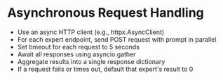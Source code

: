 # Asynchronous Request Handling

- Use an async HTTP client (e.g., httpx.AsyncClient)
- For each expert endpoint, send POST request with prompt in parallel
- Set timeout for each request to 5 seconds
- Await all responses using asyncio.gather
- Aggregate results into a single response dictionary
- If a request fails or times out, default that expert's result to 0 